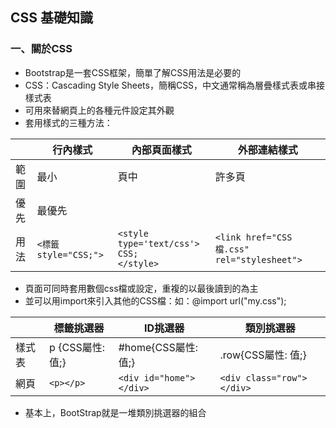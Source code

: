 ## CSS 基礎知識

### 一、關於CSS
- Bootstrap是一套CSS框架，簡單了解CSS用法是必要的
- CSS：Cascading Style Sheets，簡稱CSS，中文通常稱為層疊樣式表或串接樣式表
- 可用來替網頁上的各種元件設定其外觀
- 套用樣式的三種方法：

|  | 行內樣式 | 內部頁面樣式 | 外部連結樣式 |
| -- | -- | -- | -- |
| 範圍 | 最小 | 頁中 | 許多頁 |
| 優先 | 最優先 |  |  |
| 用法 | ```<標籤 style="CSS;">``` | ```<style type='text/css'>```<br/>``` CSS; ```<br/>```</style>``` | ```<link href="CSS檔.css" rel="stylesheet">```|

- 頁面可同時套用數個css檔或設定，重複的以最後讀到的為主
- 並可以用import來引入其他的CSS檔：如：@import url("my.css");

|  | 標籤挑選器 | ID挑選器 | 類別挑選器 |
| -- | -- | -- | -- |
| 樣式表 | p {CSS屬性: 值;} | #home{CSS屬性: 值;} | .row{CSS屬性: 值;} |
| 網頁 | `<p></p>` | `<div id="home"></div>` | `<div class="row"></div>` |

- 基本上，BootStrap就是一堆類別挑選器的組合
